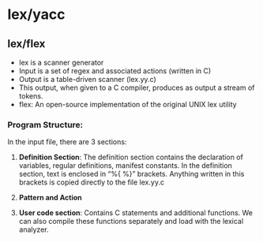 # lex/yacc

## lex/flex

- lex is a scanner generator
- Input is a set of regex and associated actions (written in C)
- Output is a table-driven scanner (lex.yy.c)
- This output, when given to a C compiler, produces as output a stream of tokens.
- flex: An open-source implementation of the original UNIX lex utility

### Program Structure: 

In the input file, there are 3 sections:

1. **Definition Section**: The definition section contains the declaration of variables, regular definitions, manifest constants. In the definition section, text is enclosed in “%{ %}” brackets. Anything written in this brackets is copied directly to the file lex.yy.c

2. **Pattern and Action**

3. **User code section**: Contains C statements and additional functions. We can also compile these functions separately and load with the lexical analyzer.
